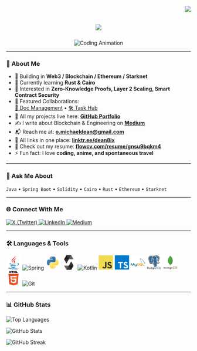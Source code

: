 <!-- Visitor Badge -->
<img align="right" src="https://visitor-badge.laobi.icu/badge?page_id=intelliDean.intelliDean" />

<!-- Typing Intro -->
<h1 align="center">
  <img src="https://readme-typing-svg.herokuapp.com/?font=Righteous&size=35&center=true&vCenter=true&width=600&height=70&duration=4000&lines=Hi+there+👋;+I'm+Michael+Dean;+Software+Engineer+%7C+Web3+Developer;+Solidity+%7C+Rust+%7C+Cairo+%7C+Java;+Smart+Contracts+on+Ethereum+%26+Starknet" />
</h1>

<!-- GIF -->
<p align="center">
  <img src="https://cdn.dribbble.com/users/1292677/screenshots/6139167/avento.gif" width="400" alt="Coding Animation"/>
</p>

---

### 🧠 About Me

- 🚀 Building in **Web3 / Blockchain / Ethereum / Starknet**
- 🌱 Currently learning **Rust & Cairo**
- 🤝 Interested in **Zero-Knowledge Proofs, Layer 2 Scaling, Smart Contract Security**
- 🧩 Featured Collaborations:  
  [📁 Doc Management](https://github.com/ehis0075/Doc-mgt-system) • [🛠️ Task Hub](https://github.com/02Herotech/Service-Market-Place)
- 🧠 All my projects live here: [**GitHub Portfolio**](https://github.com/intelliDean)
- ✍️ I write about Blockchain & Engineering on [**Medium**](https://intellidean.medium.com/)
- 📬 Reach me at: **o.michaeldean@gmail.com**
- 🔗 All links in one place: [**linktr.ee/dean8ix**](https://linktr.ee/dean8ix)
- 📄 Check out my resume: [**flowcv.com/resume/gnsu9bqkm4**](https://flowcv.com/resume/gnsu9bqkm4)
- ⚡ Fun fact: I love **coding, anime, and spontaneous travel**

---

### 💬 Ask Me About

`Java` • `Spring Boot` • `Solidity` • `Cairo` • `Rust` • `Ethereum` • `Starknet`

---

### 🌐 Connect With Me

<p align="left">
  <a href="https://x.com/dean8ix" target="_blank">
    <img src="https://raw.githubusercontent.com/rahuldkjain/github-profile-readme-generator/master/src/images/icons/Social/twitter.svg" alt="X (Twitter)" width="30" />
  </a>
  <a href="https://linkedin.com/in/michaeldean8ix/" target="_blank">
    <img src="https://raw.githubusercontent.com/rahuldkjain/github-profile-readme-generator/master/src/images/icons/Social/linked-in-alt.svg" alt="LinkedIn" width="30" />
  </a>
  <a href="https://medium.com/@dean8ix" target="_blank">
    <img src="https://raw.githubusercontent.com/rahuldkjain/github-profile-readme-generator/master/src/images/icons/Social/medium.svg" alt="Medium" width="30" />
  </a>
</p>

---

### 🛠️ Languages & Tools

<p>
  <img src="https://raw.githubusercontent.com/devicons/devicon/master/icons/java/java-original.svg" alt="Java" width="40"/>
  <img src="https://www.vectorlogo.zone/logos/springio/springio-icon.svg" alt="Spring" width="40"/>
  <img src="https://raw.githubusercontent.com/devicons/devicon/master/icons/python/python-original.svg" alt="Python" width="40"/>
  <img src="https://raw.githubusercontent.com/devicons/devicon/master/icons/solidity/solidity-original.svg" alt="Solidity" width="40"/>
  <img src="https://www.vectorlogo.zone/logos/kotlinlang/kotlinlang-icon.svg" alt="Kotlin" width="40"/>
  <img src="https://raw.githubusercontent.com/devicons/devicon/master/icons/javascript/javascript-original.svg" alt="JavaScript" width="40"/>
  <img src="https://raw.githubusercontent.com/devicons/devicon/master/icons/typescript/typescript-original.svg" alt="TypeScript" width="40"/>
  <img src="https://raw.githubusercontent.com/devicons/devicon/master/icons/mysql/mysql-original-wordmark.svg" alt="MySQL" width="40"/>
  <img src="https://raw.githubusercontent.com/devicons/devicon/master/icons/postgresql/postgresql-original-wordmark.svg" alt="PostgreSQL" width="40"/>
  <img src="https://raw.githubusercontent.com/devicons/devicon/master/icons/mongodb/mongodb-original-wordmark.svg" alt="MongoDB" width="40"/>
  <img src="https://raw.githubusercontent.com/devicons/devicon/master/icons/html5/html5-original-wordmark.svg" alt="HTML5" width="40"/>
  <img src="https://www.vectorlogo.zone/logos/git-scm/git-scm-icon.svg" alt="Git" width="40"/>
</p>

---

### 📊 GitHub Stats

<p>
  <img src="https://github-readme-stats.vercel.app/api/top-langs?username=intellidean&show_icons=true&locale=en&layout=compact&theme=algolia" alt="Top Languages" />
</p>

<p>
  <img src="https://github-readme-stats.vercel.app/api?username=intellidean&show_icons=true&theme=algolia&locale=en" alt="GitHub Stats" />
</p>

<p>
  <img src="https://github-readme-streak-stats.herokuapp.com/?user=intellidean&theme=algolia" alt="GitHub Streak" />
</p>
